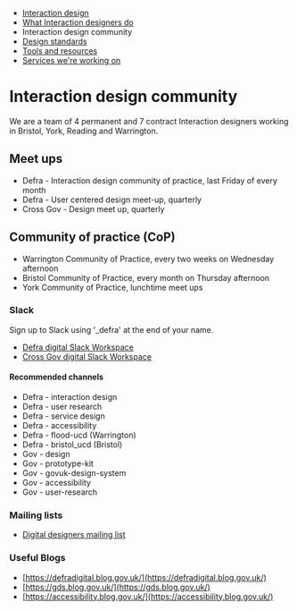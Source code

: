
<!-- Nav -->
* [Interaction design](/README.md) 
* [What Interaction designers do](/interaction-design.md)
* Interaction design community
* [Design standards](/standards.md)
* [Tools and resources](/tools-and-resources.md)
* [Services we're working on](/service-teams.md)


# Interaction design community

We are a team of 4 permanent and 7 contract Interaction designers working in Bristol, York, Reading and Warrington.

## Meet ups

* Defra - Interaction design community of practice, last Friday of every month 
* Defra - User centered design meet-up, quarterly 
* Cross Gov - Design meet up, quarterly

## Community of practice (CoP)

*  Warrington Community of Practice, every two weeks on Wednesday afternoon 
*  Bristol Community of Practice, every month on Thursday afternoon
*  York Community of Practice, lunchtime meet ups  

### Slack

Sign up to Slack using '_defra' at the end of your name.

* [Defra digital Slack Workspace](https://defra-digital.slack.com/?redir=%2Fmessages%2Fdesign%2F) 
* [Cross Gov digital Slack Workspace](https://ukgovernmentdigital.slack.com) 

#### Recommended channels

* Defra - interaction design
* Defra - user research
* Defra - service design
* Defra - accessibility
* Defra - flood-ucd (Warrington)
* Defra - bristol_ucd (Bristol)
* Gov - design
* Gov - prototype-kit
* Gov - govuk-design-system
* Gov - accessibility
* Gov - user-research


### Mailing lists

* [Digital designers mailing list](https://groups.google.com/a/digital.cabinet-office.gov.uk/forum/?hl=en-GB#!forum/digital-service-designers) 

### Useful Blogs

* [https://defradigital.blog.gov.uk/](https://defradigital.blog.gov.uk/)
* [https://gds.blog.gov.uk/](https://gds.blog.gov.uk/)
* [https://accessibility.blog.gov.uk/](https://accessibility.blog.gov.uk/)
